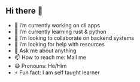## Hi there 👋

- 🔭 I’m currently working on cli apps
- 🌱 I’m currently learning rust & python
- 👯 I’m looking to collaborate on backend systems
- 🤔 I’m looking for help with resources
- 💬 Ask me about anything
- 📫 How to reach me: Mail me
- 😄 Pronouns: He/Him
- ⚡ Fun fact: I am self taught learner
